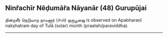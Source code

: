 ## Ninr̂achīr Nêḍumār̂a Nāyanār (48) Gurupūjai
நின்றசீர் நெடுமாற நாயனார் (௪௮) குருபூஜை is observed on Apabharaṇī nakṣhatram day of Tulā (solar) month (praatah/paraviddha).



---
